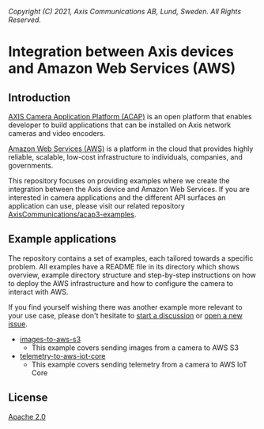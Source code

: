 *Copyright (C) 2021, Axis Communications AB, Lund, Sweden. All Rights Reserved.*

# Integration between Axis devices and Amazon Web Services (AWS)

## Introduction

[AXIS Camera Application Platform (ACAP)](https://www.axis.com/support/developer-support/axis-camera-application-platform) is an open platform that enables developer to build applications that can be installed on Axis network cameras and video encoders.

[Amazon Web Services (AWS)](https://aws.amazon.com) is a platform in the cloud that provides highly reliable, scalable, low-cost infrastructure to individuals, companies, and governments.

This repository focuses on providing examples where we create the integration between the Axis device and Amazon Web Services. If you are interested in camera applications and the different API surfaces an application can use, please visit our related repository [AxisCommunications/acap3-examples](https://github.com/AxisCommunications/acap3-examples/).

## Example applications

The repository contains a set of examples, each tailored towards a specific problem. All examples have a README file in its directory which shows overview, example directory structure and step-by-step instructions on how to deploy the AWS infrastructure and how to configure the camera to interact with AWS.

If you find yourself wishing there was another example more relevant to your use case, please don't hesitate to [start a discussion](https://github.com/AxisCommunications/acap-integration-examples-aws/discussions/new) or [open a new issue](https://github.com/AxisCommunications/acap-integration-examples-aws/issues/new/choose).

- [images-to-aws-s3](./images-to-aws-s3/)
    - This example covers sending images from a camera to AWS S3
- [telemetry-to-aws-iot-core](./telemetry-to-aws-iot-core/)
    - This example covers sending telemetry from a camera to AWS IoT Core

## License

[Apache 2.0](./LICENSE)
